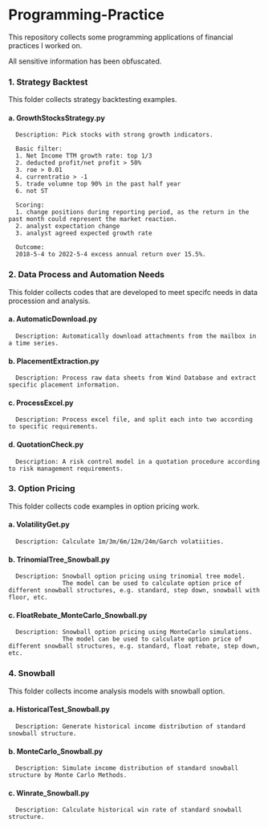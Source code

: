 # Programming-Practice

This repository collects some programming applications of financial practices I worked on. 

All sensitive information has been obfuscated.


### 1. Strategy Backtest
This folder collects strategy backtesting examples.

#### a. GrowthStocksStrategy.py
      Description: Pick stocks with strong growth indicators. 
      
      Basic filter:
      1. Net Income TTM growth rate: top 1/3
      2. deducted profit/net profit > 50%
      3. roe > 0.01
      4. currentratio > -1
      5. trade volumne top 90% in the past half year
      6. not ST
      
      Scoring:
      1. change positions during reporting period, as the return in the past month could represent the market reaction.
      2. analyst expectation change
      3. analyst agreed expected growth rate
      
      Outcome:
      2018-5-4 to 2022-5-4 excess annual return over 15.5%.
      
      
### 2. Data Process and Automation Needs
This folder collects codes that are developed to meet specifc needs in data procession and analysis.

#### a. AutomaticDownload.py
      Description: Automatically download attachments from the mailbox in a time series.
      
#### b. PlacementExtraction.py
      Description: Process raw data sheets from Wind Database and extract specific placement information.
      
#### c. ProcessExcel.py
      Description: Process excel file, and split each into two according to specific requirements.

#### d. QuotationCheck.py
      Description: A risk control model in a quotation procedure according to risk management requirements.

### 3. Option Pricing
This folder collects code examples in option pricing work.

#### a. VolatilityGet.py
      Description: Calculate 1m/3m/6m/12m/24m/Garch volatiities.
      
#### b. TrinomialTree_Snowball.py
      Description: Snowball option pricing using trinomial tree model.
                   The model can be used to calculate option price of different snowball structures, e.g. standard, step down, snowball with floor, etc.
                   
#### c. FloatRebate_MonteCarlo_Snowball.py
      Description: Snowball option pricing using MonteCarlo simulations.
                   The model can be used to calculate option price of different snowball structures, e.g. standard, float rebate, step down, etc.

### 4. Snowball
This folder collects income analysis models with snowball option.

#### a. HistoricalTest_Snowball.py
      Description: Generate historical income distribution of standard snowball structure.
      
#### b. MonteCarlo_Snowball.py
      Description: Simulate income distribution of standard snowball structure by Monte Carlo Methods.
      
#### c. Winrate_Snowball.py
      Description: Calculate historical win rate of standard snowball structure.

